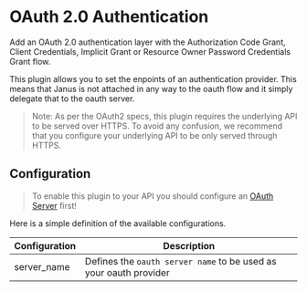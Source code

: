 # OAuth 2.0 Authentication

Add an OAuth 2.0 authentication layer with the Authorization Code Grant, Client Credentials, Implicit Grant or Resource Owner Password Credentials Grant flow.

This plugin allows you to set the enpoints of an authentication provider. This means that Janus is not attached in any way
to the oauth flow and it simply delegate that to the oauth server.

> Note: As per the OAuth2 specs, this plugin requires the underlying API to be served over HTTPS. To avoid any confusion, we recommend that you configure your underlying API to be only served through HTTPS. 

## Configuration

> To enable this plugin to your API you should configure an [OAuth Server](auth/oauth.md) first!

Here is a simple definition of the available configurations.

| Configuration                 | Description                                                         |
|-------------------------------|---------------------------------------------------------------------|
| server_name                   | Defines the `oauth server name` to be used as your oauth provider |
